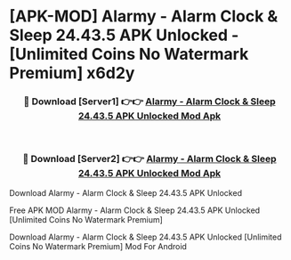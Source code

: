 # [APK-MOD] Alarmy - Alarm Clock & Sleep 24.43.5 APK Unlocked - [Unlimited Coins No Watermark Premium] x6d2y



<div align="center">
<h3>🔴 Download [Server1] 👉👉 <a href="https://momento.my/?title=Alarmy_-_Alarm_Clock_&_Sleep_24.43.5_APK_Unlocked">Alarmy - Alarm Clock & Sleep 24.43.5 APK Unlocked Mod Apk</a></h3><br>

<h3>🔴 Download [Server2] 👉👉 <a href="https://momento.my/?title=Alarmy_-_Alarm_Clock_&_Sleep_24.43.5_APK_Unlocked">Alarmy - Alarm Clock & Sleep 24.43.5 APK Unlocked Mod Apk</a></h3>
</div>



Download Alarmy - Alarm Clock & Sleep 24.43.5 APK Unlocked 

Free APK MOD Alarmy - Alarm Clock & Sleep 24.43.5 APK Unlocked [Unlimited Coins No Watermark Premium]

Download Alarmy - Alarm Clock & Sleep 24.43.5 APK Unlocked [Unlimited Coins No Watermark Premium] Mod For Android
